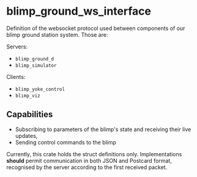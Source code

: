 blimp_ground_ws_interface
=========================
Definition of the websocket protocol used between components of our blimp ground station system. Those are:

Servers:
 - `blimp_ground_d`
 - `blimp_simulator`

Clients:
 - `blimp_yoke_control`
 - `blimp_viz`

Capabilities
------------
 - Subscribing to parameters of the blimp's state and receiving their live updates,
 - Sending control commands to the blimp

Currently, this crate holds the struct definitions only. Implementations **should** permit communication in both JSON and Postcard format, recognised by the server according to the first received packet.
 